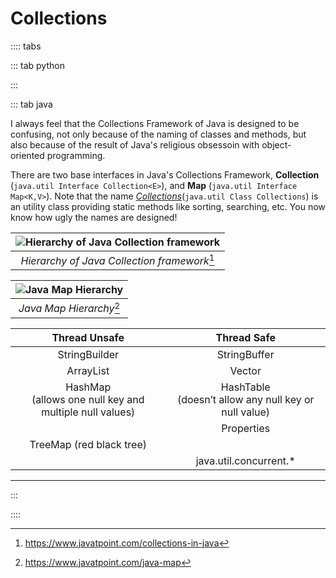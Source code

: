 # Collections

:::: tabs

::: tab python

<Jupyter filePath="collections/python.ipynb" />

:::

::: tab java

I always feel that the Collections Framework of Java is designed to be confusing, not only because of the naming of classes and methods, but also because of the result of Java's religious obsessoin with object-oriented programming.

There are two base interfaces in Java's Collections Framework, **Collection** (`java.util Interface Collection<E>`), and **Map** (`java.util Interface Map<K,V>`). Note that the name _<u>Collections</u>_(`java.util Class Collections`) is an utility class providing static methods like sorting, searching, etc. You now know how ugly the names are designed!

| ![Hierarchy of Java Collection framework](@assets/img/java/collection-hierarchy.png) |
| :----------------------------------------------------------------------------------: |
|                _Hierarchy of Java Collection framework_[^collection]                 |

[^collection]: https://www.javatpoint.com/collections-in-java

| ![Java Map Hierarchy](@assets/img/java/map-hierarchy.png) |
| :-------------------------------------------------------: |
|                _Java Map Hierarchy_[^map]                 |

[^map]: https://www.javatpoint.com/java-map

|                        Thread Unsafe                        |                        Thread Safe                        |
| :---------------------------------------------------------: | :-------------------------------------------------------: |
|                        StringBuilder                        |                       StringBuffer                        |
|                          ArrayList                          |                          Vector                           |
| HashMap<br />(allows one null key and multiple null values) | HashTable<br />(doesn’t allow any null key or null value) |
|                                                             |                        Properties                         |
|                  TreeMap (red black tree)                   |                                                           |
|                                                             |                  java.util.concurrent.\*                  |

---

<Jupyter filePath="collections/java.ipynb" />

:::

::::
